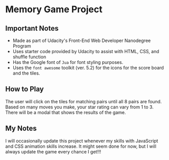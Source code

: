 # Memory Game Project

## Important Notes

* Made as part of Udacity's Front-End Web Developer Nanodegree Program
* Uses starter code provided by Udacity to assist with HTML, CSS, and shuffle function
* Has the Google font of `Jua` for font styling purposes.
* Uses the `font awesome` toolkit (ver. 5.2) for the icons for the score board and the tiles.

## How to Play

The user will click on the tiles for matching pairs until all 8 pairs are found. Based on many moves you make, your star rating can vary from 1 to 3. There will be a modal that shows the results of the game. 

## My Notes

I will occasionally update this project whenever my skills with JavaScript and CSS animation skills increase. It might seem done for now, but I will always update the game every chance I get!!!
